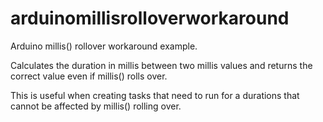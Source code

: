 # arduinomillisrolloverworkaround

Arduino millis() rollover workaround example.

Calculates the duration in millis between two millis values and returns the correct value even if millis() rolls over.

This is useful when creating tasks that need to run for a durations that cannot be affected by millis() rolling over.
